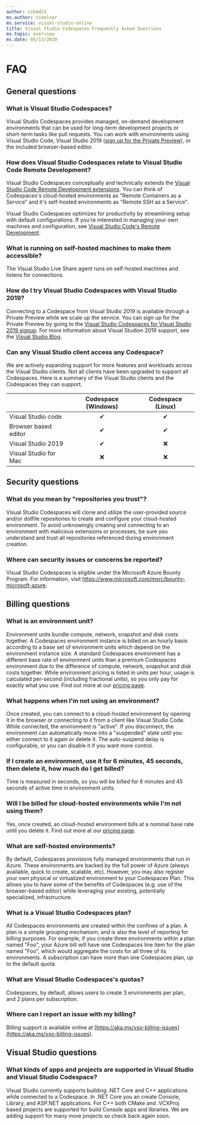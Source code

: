 ```yaml
---
author: nikmd23
ms.author: nimolnar
ms.service: visual-studio-online
title: Visual Studio Codespaces Frequently Asked Questions
ms.topic: overview
ms.date: 05/13/2020
---
```


# FAQ

## General questions

### What is Visual Studio Codespaces?

Visual Studio Codespaces provides managed, on-demand development environments that can be used for long-term development projects or short-term tasks like pull requests. You can work with environments using Visual Studio Code, Visual Studio 2019 ([sign up for the Private Preview](https://aka.ms/vsfutures-signup)), or the included browser-based editor.

### How does Visual Studio Codespaces relate to Visual Studio Code Remote Development?

Visual Studio Codespaces conceptually and technically extends the [Visual Studio Code Remote Development extensions](https://marketplace.visualstudio.com/items?itemName=ms-vscode-remote.vscode-remote-extensionpack). You can think of Codespaces's cloud-hosted environments as "Remote Containers as a Service" and it's self-hosted environments as "Remote SSH as a Service".

Visual Studio Codespaces optimizes for productivity by streamlining setup with default configurations. If you're interested in managing your own machines and configuration, see [Visual Studio Code's Remote Development](https://code.visualstudio.com/docs/remote/remote-overview).

### What is running on self-hosted machines to make them accessible?

The Visual Studio Live Share agent runs on self-hosted machines and listens for connections.

### How do I try Visual Studio Codespaces with Visual Studio 2019?

Connecting to a Codespace from Visual Studio 2019 is available through a Private Preview while we scale up the service. You can sign up for the Private Preview by going to the [Visual Studio Codespaces for Visual Studio 2019 signup](https://aka.ms/vsfutures-signup). For more information about Visual Studion 2019 support, see the [Visual Studio Blog](https://aka.ms/vs2019-codespaces-blog).

### Can any Visual Studio client access any Codespace?

We are actively expanding support for more features and workloads across the Visual Studio clients. Not all clients have been upgraded to support all Codespaces. Here is a summary of the Visual Studio clients and the Codespaces they can support.

|                       | Codespace (Windows) | Codespace (Linux) |
|-----------------------|:-------------------:|:-----------------:|
| Visual Studio code    |         ✔         |        ✔         |
| Browser based editor  |         ✔         |        ✔         |
| Visual Studio 2019    |         ✔         |        ❌         |
| Visual Studio for Mac |         ❌         |        ❌         |

## Security questions

### What do you mean by "repositories you trust"?

Visual Studio Codespaces will clone and utilize the user-provided source and/or dotfile repositories to create and configure your cloud-hosted environment. To avoid unknowingly creating and connecting to an environment with malicious extensions or processes, be sure you understand and trust all repositories referenced during environment creation.

### Where can security issues or concerns be reported?

Visual Studio Codespaces is eligible under the Microsoft Azure Bounty Program. For information, visit <https://www.microsoft.com/msrc/bounty-microsoft-azure>.

## Billing questions

### What is an environment unit? 

Environment units bundle compute, network, snapshot and disk costs together. A Codespaces environment instance is billed on an hourly basis according to a base set of environment units which depend on the environment instance size.  A standard Codespaces environment has a different base rate of environment units than a premium Codespaces environment due to the difference of compute, network, snapshot and disk costs together. While environment pricing is listed in units per hour, usage is calculated per-second (including fractional units), so you only pay for exactly what you use. Find out more at our [pricing page](https://aka.ms/vso-pricing).

### What happens when I'm not using an environment? 

Once created, you can connect to a cloud-hosted environment by opening it in the browser or connecting to it from a client like Visual Studio Code. While connected, the environment is "active". If you disconnect, the environment can automatically move into a "suspended" state until you either connect to it again or delete it. The auto-suspend delay is configurable, or you can disable it if you want more control.

### If I create an environment, use it for 6 minutes, 45 seconds, then delete it, how much do I get billed? 

Time is measured in seconds, so you will be billed for 6 minutes and 45 seconds of active time in environment units. 

### Will I be billed for cloud-hosted environments while I'm not using them? 

Yes, once created, an cloud-hosted environment bills at a nominal base rate until you delete it. Find out more at our [pricing page](https://aka.ms/vso-pricing).

### What are self-hosted environments?  

By default, Codespaces provisions fully managed environments that run in Azure. These environments are backed by the full power of Azure (always available, quick to create, scalable, etc). However, you may also register your own physical or virtualized environment to your Codespaces Plan. This allows you to have some of the benefits of Codespaces (e.g. use of the browser-based editor) while leveraging your existing, potentially specialized, infrastructure.

### What is a Visual Studio Codespaces plan?

All Codespaces environments are created within the confines of a plan. A plan is a simple grouping mechanism, and is also the level of reporting for billing purposes. For example, if you create three environments within a plan named "Foo", your Azure bill will have one Codespaces line item for the plan named "Foo", which would aggregate the costs for all three of its environments. A subscription can have more than one Codespaces plan, up to the default quota.

### What are Visual Studio Codespaces's quotas?

Codespaces, by default, allows users to create 3 environments per plan, and 2 plans per subscription.

### Where can I report an issue with my billing?

Billing support is available online at [https://aka.ms/vso-billing-issues](https://aka.ms/vso-billing-issues).

## Visual Studio questions

### What kinds of apps and projects are supported in Visual Studio and Visual Studio Codespace?

Visual Studio currently supports building .NET Core and C++ applications while connected to a Codespace. In .NET Core you an create Console, Library, and ASP.NET applications. For C++ both CMake and .VCXProj based projects are supported for build Console apps and libraries. We are adding support for many more projects so check back again soon.
